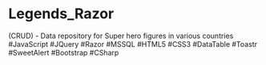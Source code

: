 # Legends_Razor
(CRUD) - Data repository for Super hero figures in various countries #JavaScript #JQuery #Razor #MSSQL #HTML5 #CSS3 #DataTable #Toastr #SweetAlert #Bootstrap #CSharp
